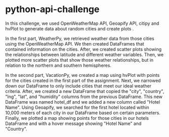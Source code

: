 # python-api-challenge

In this challenge, we used OpenWeatherMap API, Geoapify API, citipy and hvPlot to generate data about random cities and create plots . 

In the first part, WeatherPy, we retrieved weather data from those cities using the OpenWeatherMap API. We then created DataFrames that contained information on the cities. After, we created scatter plots showing the relationships between latitude and different weather variables. Then, we plotted more scatter plots that show those weather relationships, but in relation to the northern and southern hemispheres. 

In the second part, VacationPy, we created a map using hvPlot with points for the cities created in the first part of the assignment. Next, we narrowed down our DataFrame to only include cities that meet our ideal weather criteria. After, we created a new DataFrame that copied the "city", "country", "lng", "lat", and "humidity" columns from the previous DataFrame. This new DataFrame was named hotel_df and we added a new column called "Hotel Name". Using Geoapify, we searched for the first hotel located within 10,000 meters of each city in our DataFrame based on certain parameters. Finally, we plotted a map showing points for those cities in our hotels DataFrame and with a hover message showing "Hotel Name" and "Country".
